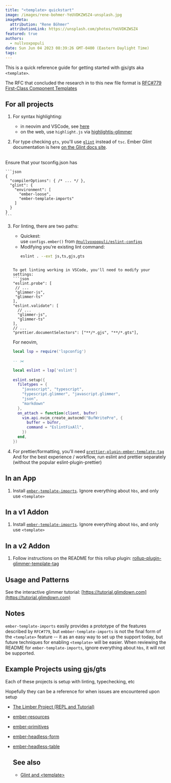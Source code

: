 ```yaml
---
title: "<template> quickstart"
image: /images/rene-bohmer-YeUVDKZWSZ4-unsplash.jpg
imageMeta:
  attribution: "Rene Böhmer"
  attributionLink: https://unsplash.com/photos/YeUVDKZWSZ4
featured: true
authors:
  - nullvoxpopuli
date: Sun Jun 04 2023 08:39:26 GMT-0400 (Eastern Daylight Time)
tags:
---
```


This is a quick reference guide for getting started with gjs/gts aka `<template>`.

The RFC that concluded the research in to this new file format is
[RFC#779 First-Class Component Templates](https://github.com/emberjs/rfcs/pull/779)

## For all projects

1. For syntax highlighting:
    - in neovim and VSCode, see [here](https://github.com/ember-template-imports/ember-template-imports/#editor-integrations)
    - on the web, use `highlight.js` via [highlightjs-glimmer](https://github.com/NullVoxPopuli/highlightjs-glimmer/)

2. For type checking `gts`, you'll use [`glint`](https://github.com/typed-ember/glint) instead of `tsc`.
  Ember Glint documentation is here [on the Glint docs site](https://typed-ember.gitbook.io/glint/environments/ember).
  <br>
  Ensure that your tsconfig.json has 

    ```json 
    {
      "compilerOptions": { /* ... */ },
      "glint": {
        "environment": [
          "ember-loose",
          "ember-template-imports"
        ]
      }
    }
    ```
3. For linting, there are two paths:
    - Quickest:<br>
      use `configs.ember()` from [`@nullvoxpopuli/eslint-configs`](https://github.com/NullVoxPopuli/eslint-configs) 
    - Modifying you're existing lint command:<br>
      ```bash 
      eslint . --ext js,ts,gjs,gts
    ```

    To get linting working in VSCode, you'll need to modify your settings:
    ```json 
    "eslint.probe": [
     // ...
     "glimmer-js", 
     "glimmer-ts"
    ],
    "eslint.validate": [
      // ...
      "glimmer-js",
      "glimmer-ts"
    ],
    // ...
    "prettier.documentSelectors": ["**/*.gjs", "**/*.gts"],
    ```

    For neovim,
    ```lua 
    local lsp = require('lspconfig')
      
    -- ✂️ 

    local eslint = lsp['eslint']
      
    eslint.setup({
      filetypes = { 
        "javascript", "typescript", 
        "typescript.glimmer", "javascript.glimmer", 
        "json", 
        "markdown" 
      },
      on_attach = function(client, bufnr)
        vim.api.nvim_create_autocmd("BufWritePre", {
          buffer = bufnr,
          command = "EslintFixAll",
        })
      end,
    })
    ```

4. For prettier/formatting, you'll need [`prettier-plugin-ember-template-tag`](https://github.com/gitKrystan/prettier-plugin-ember-template-tag/)
  And for the best experience / workflow, run eslint and prettier separately (without the popular eslint-plugin-prettier)

## In an App

1. Install [`ember-template-imports`](https://github.com/ember-template-imports/ember-template-imports/).
  Ignore everything about `hbs`, and only use `<template>`

## In a v1 Addon

1. Install [`ember-template-imports`](https://github.com/ember-template-imports/ember-template-imports/).
  Ignore everything about `hbs`, and only use `<template>`

## In a v2 Addon

1. Follow instructions on the README for this rollup plugin:
[rollup-plugin-glimmer-template-tag](https://github.com/NullVoxPopuli/rollup-plugin-glimmer-template-tag)

## Usage and Patterns

See the interactive glimmer tutorial: [https://tutorial.glimdown.com](https://tutorial.glimdown.com)

## Notes

`ember-template-imports` easily provides a prototype of the features described by `RFC#779`, but `embber-template-imports` is not the final form of the `<template>` feature -- it as an easy way to set up the support today, but future techniques for enabling `<template>` will be easier. When reviewing the README for `ember-template-imports`, ignore everything about `hbs`, it will not be supported.   

## Example Projects using gjs/gts

Each of these projects is setup with linting, typechecking, etc

Hopefully they can be a reference for when issues are encountered upon setup

- [The Limber Project (REPL and Tutorial)](https://github.com/NullVoxPopuli/limber)
- [ember-resources](https://github.com/NullVoxPopuli/ember-resources/)
- [ember-primitives](https://github.com/universal-ember/ember-primitives/)
- [ember-headless-form](https://github.com/CrowdStrike/ember-headless-form/)
- [ember-headless-table](https://github.com/CrowdStrike/ember-headless-table/)

  ## See also
  
  - [Glint and &lt;template&gt;](https://mfeckie.dev/glint-and-ember-template-imports/)
